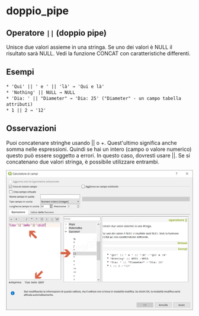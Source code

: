 # doppio\_pipe

## Operatore `||` \(doppio pipe\)

Unisce due valori assieme in una stringa. Se uno dei valori è NULL il risultato sarà NULL. Vedi la funzione CONCAT con caratteristiche differenti.

## Esempi

```text
* 'Qui' || ' e ' || 'là' → 'Qui e là'
* 'Nothing' || NULL → NULL
* 'Dia: ' || "Diameter" → 'Dia: 25' ("Diameter" - un campo tabella attributi)
* 1 || 2 → '12'
```

## Osservazioni

Puoi concatenare stringhe usando \|\| o +. Quest'ultimo significa anche somma nelle espressioni. Quindi se hai un intero \(campo o valore numerico\) questo può essere soggetto a errori. In questo caso, dovresti usare \|\|. Se si concatenano due valori stringa, è possibile utilizzare entrambi.

![](../../../.gitbook/assets/doppio_pipe1.png)

